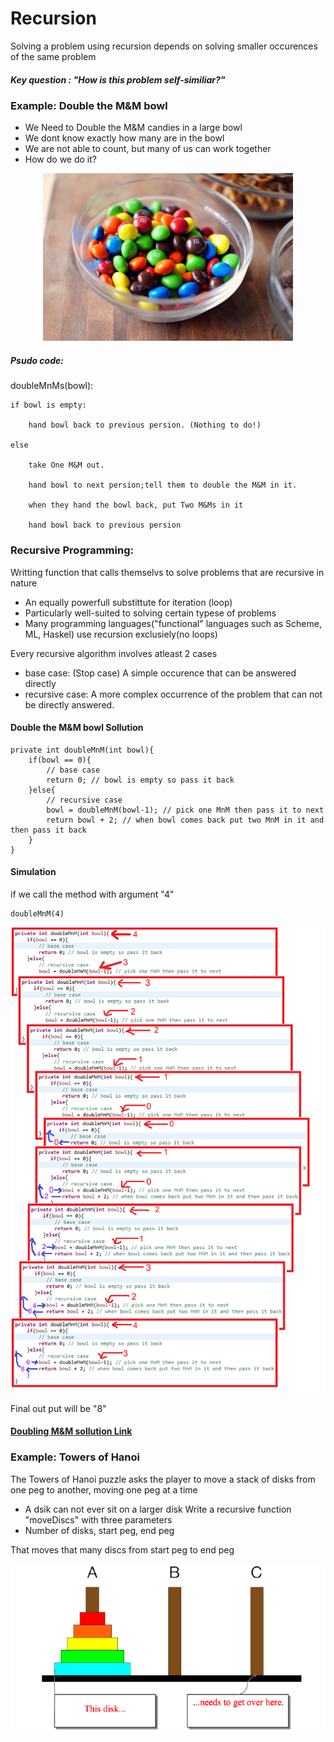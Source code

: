 # Recursion
Solving a problem using recursion depends on solving smaller occurences of the same problem
##### Key question : "How is this problem self-similiar?"

### Example: Double the M&M bowl
  - We Need to Double the M&M candies in a large bowl
  - We dont know exactly how many are in the bowl
  - We are not able to count, but many of us can work together
  - How do we do it?

<div align="center">
  <img src ="Image/mnm_candies.jpg" width ="400">
</div>

##### Psudo code:
 doubleMnMs(bowl):

 	if bowl is empty:

 		hand bowl back to previous persion. (Nothing to do!)
 	
 	else
 		
 		take One M&M out.
 		
 		hand bowl to next persion;tell them to double the M&M in it.
 		
 		when they hand the bowl back, put Two M&Ms in it
 		
 		hand bowl back to previous persion

### Recursive Programming:
Writting function that calls themselvs to solve problems that are recursive in nature
  - An equally powerfull substittute for iteration (loop)
  - Particularly well-suited to solving certain typese of problems
  - Many programming languages("functional" languages such as Scheme, ML, Haskel) use recursion exclusiely(no loops)

Every recursive algorithm involves atleast 2 cases
  - base case: (Stop case) A simple occurence that can be answered directly
  - recursive case: A more complex occurrence of the problem that can not be directly answered.

#### Double the M&M bowl Sollution

	private int doubleMnM(int bowl){
		if(bowl == 0){
			// base case
			return 0; // bowl is empty so pass it back
		}else{
			// recursive case
			bowl = doubleMnM(bowl-1); // pick one MnM then pass it to next
			return bowl + 2; // when bowl comes back put two MnM in it and then pass it back
		}
	}

#### Simulation
if we call the method with argument "4"

	doubleMnM(4)

<div align="center">
  <img src ="Image/mnm_simulation.png" width ="700">
</div>
	
Final out put will be "8"

#### [Doubling M&M sollution Link](https://github.com/Apurba000Biswas/Recursion/blob/master/src/practise_set_1/RecursionProb.java)

### Example: Towers of Hanoi

The Towers of Hanoi puzzle asks the player to move a stack of disks from one peg to another, moving one peg at a time
  - A dsik can not ever sit on a larger disk
Write a recursive function "moveDiscs" with three parameters
  - Number of disks, start peg, end peg

That moves that many discs from start peg to end peg

<div align="center">
  <img src ="Image/tower_of_hanoi.png" width ="700">
</div>
